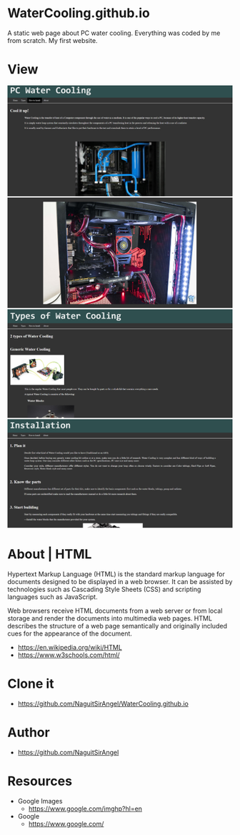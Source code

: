 # WaterCooling.github.io
A static web page about PC water cooling. Everything was coded by me from scratch. My first website.

# View
![Alt text](/assets/Capture1.PNG?raw=true)
![Alt text](/assets/Capture2.PNG?raw=true)
![Alt text](/assets/Capture3.PNG?raw=true)
![Alt text](/assets/Capture4.PNG?raw=true)

# About | HTML
Hypertext Markup Language (HTML) is the standard markup language for documents designed to be displayed in a web browser. It can be assisted by technologies such as Cascading Style Sheets (CSS) and scripting languages such as JavaScript.

Web browsers receive HTML documents from a web server or from local storage and render the documents into multimedia web pages. HTML describes the structure of a web page semantically and originally included cues for the appearance of the document.
  - https://en.wikipedia.org/wiki/HTML
  - https://www.w3schools.com/html/

# Clone it
  - https://github.com/NaguitSirAngel/WaterCooling.github.io
# Author
  - https://github.com/NaguitSirAngel
# Resources
  - Google Images 
    - https://www.google.com/imghp?hl=en
  - Google
    - https://www.google.com/





